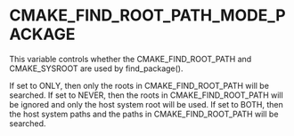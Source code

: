   

# CMAKE_FIND_ROOT_PATH_MODE_PACKAGE  
This variable controls whether the CMAKE_FIND_ROOT_PATH and
CMAKE_SYSROOT are used by find_package().  

If set to ONLY, then only the roots in CMAKE_FIND_ROOT_PATH
will be searched. If set to NEVER, then the roots in
CMAKE_FIND_ROOT_PATH will be ignored and only the host system
root will be used. If set to BOTH, then the host system paths and the
paths in CMAKE_FIND_ROOT_PATH will be searched.  

